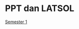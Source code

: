 <strong><h1>PPT dan LATSOL</h1></strong>
<a href="[https://](https://github.com/arkuvia-id/ppt-kuliah/tree/main/Semester%201)">Semester 1</a>
